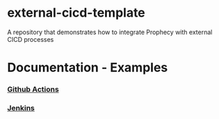 # external-cicd-template
A repository that demonstrates how to integrate Prophecy with external CICD processes


# Documentation - Examples

### [Github Actions](https://docs.prophecy.io/metadata/prophecy-build-tool/prophecy-build-tool-github-actions)

### [Jenkins](https://docs.prophecy.io/metadata/prophecy-build-tool/prophecy-build-tool-jenkins/)

